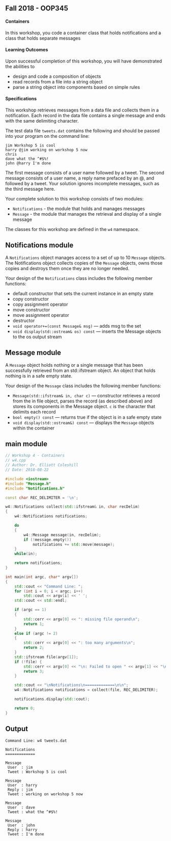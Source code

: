 ## Fall 2018 - OOP345

#### Containers
In this workshop, you code a container class that holds notifications and a class that holds separate messages

#### Learning Outcomes
Upon successful completion of this workshop, you will have demonstrated the abilities to
- design and code a composition of objects
- read records from a file into a string object
- parse a string object into components based on simple rules

#### Specifications
This workshop retrieves messages from a data file and collects them in a notification. Each record in the data file contains a single message and ends with the same delimiting character.

The test data file `tweets.dat` contains the following and should be passed into your program on the command line:

```
jim Workshop 5 is cool
harry @jim working on workshop 5 now
chris
dave what the ^#$%!
john @harry I'm done
```

The first message consists of a user name followed by a tweet. The second message consists of a user name, a reply name prefaced by an @, and followed by a tweet. Your solution ignores incomplete messages, such as the third message here.

Your complete solution to this workshop consists of two modules:
- `Notifications` - the module that holds and manages messages
- `Message` - the module that manages the retrieval and display of a single message

The classes for this workshop are defined in the `w4` namespace.

## Notifications module

A `Notifications` object manages access to a set of up to 10 `Message` objects. The Notifications object collects copies of the `Message` objects, owns those copies and destroys them once they are no longer needed.

Your design of the `Notifications` class includes the following member functions:
- default constructor that sets the current instance in an empty state
- copy constructor
- copy assignment operator
- move constructor
- move assignment operator
- destructor
- `void operator+=(const Message& msg)` — adds msg to the set
- `void display(std::ostream& os) const` — inserts the Message objects to the os output stream

## Message module

A `Message` object holds nothing or a single message that has been successfully retrieved from an std::ifstream object. An object that holds nothing is in a safe empty state.

Your design of the `Message` class includes the following member functions:

- `Message(std::ifstream& in, char c)` — constructor retrieves a record from the in file object, parses the record (as described above) and stores its components in the Message object. `c` is the character that delimits each record
- `bool empty() const` — returns true if the object is in a safe empty state
- `void display(std::ostream&) const` — displays the `Message` objects within the container

## main module

```cpp
// Workshop 4 - Containers
// w4.cpp
// Author: Dr. Elliott Coleshill
// Date: 2018-08-22

#include <iostream>
#include "Message.h"
#include "Notifications.h"

const char REC_DELIMITER = '\n';

w4::Notifications collect(std::ifstream& in, char recDelim)
{
    w4::Notifications notifications;

    do
    {
        w4::Message message(in, recDelim);
        if (!message.empty())
            notifications += std::move(message);
    }
    while(in);

    return notifications;
}

int main(int argc, char* argv[])
{
    std::cout << "Command Line: ";
    for (int i = 0; i < argc; i++)
        std::cout << argv[i] << ' ';
    std::cout << std::endl;

    if (argc == 1)
    {
        std::cerr << argv[0] << ": missing file operand\n";
        return 1;
    }
    else if (argc != 2)
    {
        std::cerr << argv[0] << ": too many arguments\n";
        return 2;
    }
    std::ifstream file(argv[1]);
    if (!file) {
        std::cerr << argv[0] << "\n: Failed to open " << argv[1] << "\n";
        return 3;
    }

    std::cout << "\nNotifications\n=============\n\n";
    w4::Notifications notifications = collect(file, REC_DELIMITER);

    notifications.display(std::cout);

    return 0;
}
```

## Output

```
Command Line: w4 tweets.dat

Notifications
=============

Message
 User  : jim
 Tweet : Workshop 5 is cool

Message
 User  : harry
 Reply : jim
 Tweet : working on workshop 5 now

Message
 User  : dave
 Tweet : what the ^#$%!

Message
 User  : john
 Reply : harry
 Tweet : I'm done
```
